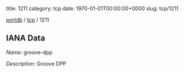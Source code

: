 title: 1211
category: tcp
date: 1970-01-01T00:00:00+0000
slug: tcp/1211

[portdb](/) / [tcp](/category/tcp.html) / 1211


## IANA Data

_Name:_ groove-dpp

_Description:_ Groove DPP

